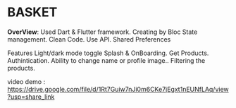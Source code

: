 # BASKET

**OverView**:
Used Dart & Flutter framework.
Creating by Bloc State management.
Clean Code.
Use API.
Shared Preferences


Features
Light/dark mode toggle
Splash & OnBoarding.
Get Products.
Authintication.
Ability to change name or profile image..
Filtering the products.

video demo :
https://drive.google.com/file/d/1Rt7Guiw7nJi0m6CKe7jEgxt1nEUNfLAq/view?usp=share_link
